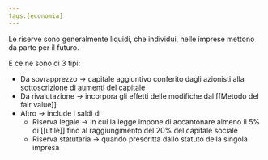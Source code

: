```yaml
---
tags:[economia]
---
```

Le riserve sono generalmente liquidi, che individui, nelle imprese mettono da parte per il futuro.

E ce ne sono di 3 tipi:
- Da sovrapprezzo -> capitale aggiuntivo conferito dagli azionisti alla sottoscrizione di aumenti del capitale
- Da rivalutazione -> incorpora gli effetti delle modifiche dal [[Metodo del fair value]]
- Altro -> include i saldi di
     - Riserva legale -> in cui la legge impone di accantonare almeno il 5% di [[utile]] fino al raggiungimento del 20% del capitale sociale
     - Riserva statutaria -> quando prescritta dallo statuto della singola impresa
 